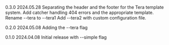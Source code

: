 

0.3.0 2024.05.28
    Separating the header and the footer for the Tera template system.
    Add catcher handling 404 errors and the appropriate template.
    Rename --tera to --tera1
    Add --tera2 with custom configuration file.

0.2.0 2024.05.08
    Adding the --tera flag

0.1.0 2024.04.08
    Initial release with --simple flag
